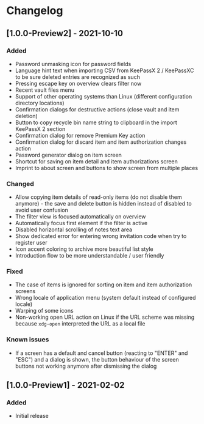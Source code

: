 # Changelog

## [1.0.0-Preview2] - 2021-10-10

### Added
- Password unmasking icon for password fields
- Language hint text when importing CSV from KeePassX 2 / KeePassXC to be sure deleted entries are recognized as such
- Pressing escape key on overview clears filter now
- Recent vault files menu
- Support of other operating systems than Linux (different configuration directory locations)
- Confirmation dialogs for destructive actions (close vault and item deletion)
- Button to copy recycle bin name string to clipboard in the import KeePassX 2 section
- Confirmation dialog for remove Premium Key action
- Confirmation dialog for discard item and item authorization changes action
- Password generator dialog on item screen
- Shortcut for saving on item detail and item authorizations screen
- Imprint to about screen and buttons to show screen from multiple places

### Changed
- Allow copying item details of read-only items (do not disable them anymore) - the save and delete button is hidden instead of disabled to avoid user confusion
- The filter view is focused automatically on overview
- Automatically focus first element if the filter is active
- Disabled horizontal scrolling of notes text area
- Show dedicated error for entering wrong invitation code when try to register user
- Icon accent coloring to archive more beautiful list style
- Introduction flow to be more understandable / user friendly

### Fixed
- The case of items is ignored for sorting on item and item authorization screens
- Wrong locale of application menu (system default instead of configured locale)
- Warping of some icons
- Non-working open URL action on Linux if the URL scheme was missing because `xdg-open` interpreted the URL as a local file

### Known issues
- If a screen has a default and cancel button (reacting to "ENTER" and "ESC") and a dialog is shown, the button behaviour of the screen buttons not working anymore after dismissing the dialog

## [1.0.0-Preview1] - 2021-02-02

### Added
- Initial release
